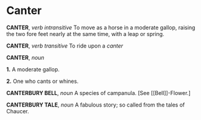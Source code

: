 # Canter

**CANTER**, _verb intransitive_ To move as a horse in a moderate gallop, raising the two fore feet nearly at the same time, with a leap or spring.

**CANTER**, _verb transitive_ To ride upon a _canter_

**CANTER**, _noun_

**1.** A moderate gallop.

**2.** One who cants or whines.

**CANTERBURY BELL**, _noun_ A species of campanula. \[See [[Bell]]-Flower.\]

**CANTERBURY TALE**, _noun_ A fabulous story; so called from the tales of Chaucer.